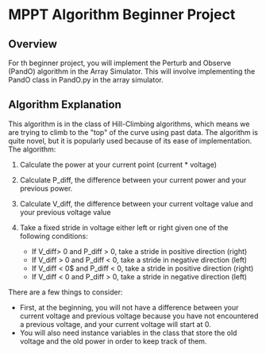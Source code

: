 # MPPT Algorithm Beginner Project
## Overview
For th beginner project, you will implement the Perturb and Observe (PandO) algorithm in the Array Simulator. This will involve implementing the PandO class in PandO.py in the array simulator.

## Algorithm Explanation
This algorithm is in the class of Hill-Climbing algorithms, which means we are trying to climb to the "top" of the curve using past data.
The algorithm is quite novel, but it is popularly used because of its ease of implementation.
The algorithm:
1. Calculate the power at your current point (current * voltage)
2. Calculate P_diff, the difference between your current power and your previous power.
3. Calculate V_diff, the difference between your current voltage value and your previous voltage value
4. Take a fixed stride in voltage either left or right given one of the following conditions:

    - If V_diff> 0 and P_diff > 0, take a stride in positive direction (right)
    - If V_diff > 0 and P_diff < 0, take a stride in negative direction (left)
    - If V_diff < 0$ and P_diff < 0, take a stride in positive direction (right)
    - If V_diff < 0 and P_diff > 0, take a stride in negative direction (left)

There are a few things to consider:

- First, at the beginning, you will not have a difference between your current voltage and previous voltage because you have not encountered a previous voltage, and your current voltage will start at 0.
- You will also need instance variables in the class that store the old voltage and the old power in order to keep track of them.
